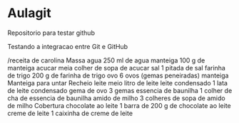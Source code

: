 # Aulagit
Repositorio para testar github 

Testando a integracao entre Git e GitHub 

/receita de carolina 
Massa
agua
250 ml de agua
manteiga
100 g de manteiga
acucar
meia colher de sopa de acucar
sal
1 pitada de sal
farinha de trigo
200 g de farinha de trigo
ovo
6 ovos (gemas peneiradas)
manteiga
Manteiga para untar
Recheio
leite
meio litro de leite
leite condensado
1 lata de leite condensado
gema de ovo
3 gemas
essencia de baunilha
1 colher de cha de essencia de baunilha
amido de milho
3 colheres de sopa de amido de milho
Cobertura
chocolate ao leite
1 barra de 200 g de chocolate ao leite
creme de leite
1 caixinha de creme de leite